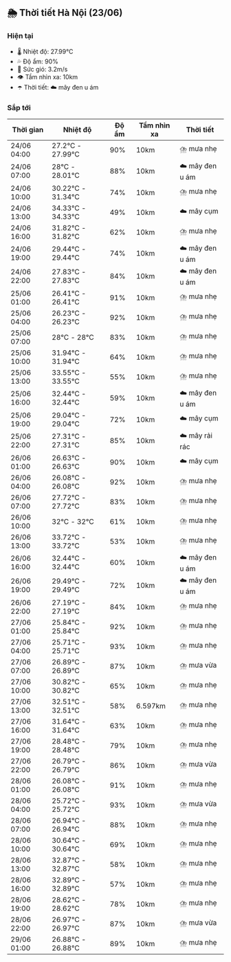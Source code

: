 ## 🌦️ Thời tiết Hà Nội (23/06)

### Hiện tại

- 🌡️ Nhiệt độ: 27.99℃
- 💦 Độ ẩm: 90%
- 💨 Sức gió: 3.2m/s
- 👁️ Tầm nhìn xa: 10km
- ☂️ Thời tiết: ☁️ mây đen u ám

### Sắp tới

| Thời gian | Nhiệt độ | Độ ẩm | Tầm nhìn xa | Thời tiết |
| --- | --- | --- | --- | --- |
| 24/06 04:00 | 27.2℃ - 27.99℃ | 90% | 10km | ⛈️ mưa nhẹ |
| 24/06 07:00 | 28℃ - 28.01℃ | 88% | 10km | ☁️ mây đen u ám |
| 24/06 10:00 | 30.22℃ - 31.34℃ | 74% | 10km | ⛈️ mưa nhẹ |
| 24/06 13:00 | 34.33℃ - 34.33℃ | 49% | 10km | ☁️ mây cụm |
| 24/06 16:00 | 31.82℃ - 31.82℃ | 62% | 10km | ⛈️ mưa nhẹ |
| 24/06 19:00 | 29.44℃ - 29.44℃ | 74% | 10km | ☁️ mây đen u ám |
| 24/06 22:00 | 27.83℃ - 27.83℃ | 84% | 10km | ☁️ mây đen u ám |
| 25/06 01:00 | 26.41℃ - 26.41℃ | 91% | 10km | ⛈️ mưa nhẹ |
| 25/06 04:00 | 26.23℃ - 26.23℃ | 92% | 10km | ⛈️ mưa nhẹ |
| 25/06 07:00 | 28℃ - 28℃ | 83% | 10km | ⛈️ mưa nhẹ |
| 25/06 10:00 | 31.94℃ - 31.94℃ | 64% | 10km | ⛈️ mưa nhẹ |
| 25/06 13:00 | 33.55℃ - 33.55℃ | 55% | 10km | ⛈️ mưa nhẹ |
| 25/06 16:00 | 32.44℃ - 32.44℃ | 59% | 10km | ☁️ mây đen u ám |
| 25/06 19:00 | 29.04℃ - 29.04℃ | 72% | 10km | ☁️ mây cụm |
| 25/06 22:00 | 27.31℃ - 27.31℃ | 85% | 10km | ☁️ mây rải rác |
| 26/06 01:00 | 26.63℃ - 26.63℃ | 90% | 10km | ☁️ mây cụm |
| 26/06 04:00 | 26.08℃ - 26.08℃ | 92% | 10km | ⛈️ mưa nhẹ |
| 26/06 07:00 | 27.72℃ - 27.72℃ | 83% | 10km | ⛈️ mưa nhẹ |
| 26/06 10:00 | 32℃ - 32℃ | 61% | 10km | ⛈️ mưa nhẹ |
| 26/06 13:00 | 33.72℃ - 33.72℃ | 53% | 10km | ⛈️ mưa nhẹ |
| 26/06 16:00 | 32.44℃ - 32.44℃ | 60% | 10km | ☁️ mây đen u ám |
| 26/06 19:00 | 29.49℃ - 29.49℃ | 72% | 10km | ☁️ mây đen u ám |
| 26/06 22:00 | 27.19℃ - 27.19℃ | 84% | 10km | ⛈️ mưa nhẹ |
| 27/06 01:00 | 25.84℃ - 25.84℃ | 92% | 10km | ⛈️ mưa nhẹ |
| 27/06 04:00 | 25.71℃ - 25.71℃ | 93% | 10km | ⛈️ mưa nhẹ |
| 27/06 07:00 | 26.89℃ - 26.89℃ | 87% | 10km | ⛈️ mưa vừa |
| 27/06 10:00 | 30.82℃ - 30.82℃ | 65% | 10km | ⛈️ mưa nhẹ |
| 27/06 13:00 | 32.51℃ - 32.51℃ | 58% | 6.597km | ⛈️ mưa nhẹ |
| 27/06 16:00 | 31.64℃ - 31.64℃ | 63% | 10km | ⛈️ mưa nhẹ |
| 27/06 19:00 | 28.48℃ - 28.48℃ | 79% | 10km | ⛈️ mưa nhẹ |
| 27/06 22:00 | 26.79℃ - 26.79℃ | 86% | 10km | ⛈️ mưa vừa |
| 28/06 01:00 | 26.08℃ - 26.08℃ | 91% | 10km | ⛈️ mưa nhẹ |
| 28/06 04:00 | 25.72℃ - 25.72℃ | 93% | 10km | ⛈️ mưa vừa |
| 28/06 07:00 | 26.94℃ - 26.94℃ | 88% | 10km | ⛈️ mưa nhẹ |
| 28/06 10:00 | 30.64℃ - 30.64℃ | 69% | 10km | ⛈️ mưa nhẹ |
| 28/06 13:00 | 32.87℃ - 32.87℃ | 58% | 10km | ⛈️ mưa nhẹ |
| 28/06 16:00 | 32.89℃ - 32.89℃ | 57% | 10km | ⛈️ mưa nhẹ |
| 28/06 19:00 | 28.62℃ - 28.62℃ | 78% | 10km | ⛈️ mưa nhẹ |
| 28/06 22:00 | 26.97℃ - 26.97℃ | 87% | 10km | ⛈️ mưa vừa |
| 29/06 01:00 | 26.88℃ - 26.88℃ | 89% | 10km | ⛈️ mưa nhẹ |
